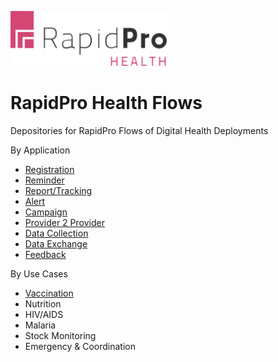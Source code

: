 <p align="left">
  <img src="RPH/logo.svg" width="250"/>
</p>

# RapidPro Health Flows
Depositories for RapidPro Flows of Digital Health Deployments

By Application
* [Registration](/Registration/)
* [Reminder](/Reminder/)
* [Report/Tracking](/tracking/)
* [Alert](/Alert/)
* [Campaign](/Campaign/)
* [Provider 2 Provider](/Provider2Provider/)
* [Data Collection](/Datacollection/)
* [Data Exchange](/DataExchange/)
* [Feedback](/Feedback/)

By Use Cases
* [Vaccination](/Immunization/)
* Nutrition
* HIV/AIDS
* Malaria
* Stock Monitoring
* Emergency & Coordination


